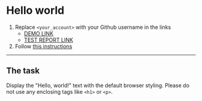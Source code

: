 # Hello world
1. Replace `<your_account>` with your Github username in the links
    - [DEMO LINK](https://iamtheru.github.io/layout_hello-world/) <br>
    - [TEST REPORT LINK](https://iamtheru.github.io/layout_hello-world/report/html_report/)
2. Follow [this instructions](https://mate-academy.github.io/layout_task-guideline/)
___

## The task
Display the "Hello, world!" text with the default browser styling. Please do not
use any enclosing tags like `<h1>` or `<p>`.
